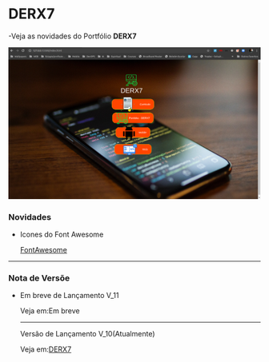 # DERX7
-Veja as novidades do Portfólio <b>DERX7</b>

<img src="imgs/PortfolioDERX.png">
<h3>Novidades</h3>
<ul>
<li>
    <p>Icones do Font Awesome</p>
    <a href="https://fontawesome.com/icons" target="_blank">FontAwesome</a>
</li>

</ul>

<hr>
<h3>Nota de Versõe</h3>
<ul>
<li>
    <p>Em breve de Lançamento V_11</p>
    <p>Veja em:Em breve</p>
    <hr>
    <p>Versão de Lançamento V_10(Atualmente)</p>
    <p>Veja em:<a href="https://derio123.github.io/DERX7/" target="_blank">DERX7</a></p>
</li>
</ul>
